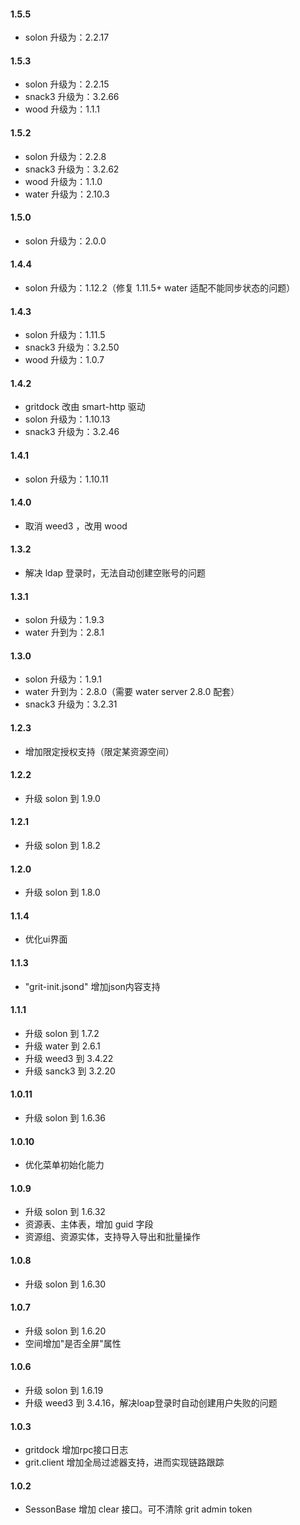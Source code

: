 #### 1.5.5
* solon 升级为：2.2.17

#### 1.5.3
* solon 升级为：2.2.15
* snack3 升级为：3.2.66
* wood 升级为：1.1.1

#### 1.5.2
* solon 升级为：2.2.8
* snack3 升级为：3.2.62
* wood 升级为：1.1.0
* water 升级为：2.10.3

#### 1.5.0
* solon 升级为：2.0.0

#### 1.4.4
* solon 升级为：1.12.2（修复 1.11.5+ water 适配不能同步状态的问题）

#### 1.4.3
* solon 升级为：1.11.5
* snack3 升级为：3.2.50
* wood 升级为：1.0.7

#### 1.4.2
* gritdock 改由 smart-http 驱动
* solon 升级为：1.10.13
* snack3 升级为：3.2.46

#### 1.4.1
* solon 升级为：1.10.11

#### 1.4.0
* 取消 weed3 ，改用 wood

#### 1.3.2
* 解决 ldap 登录时，无法自动创建空账号的问题

#### 1.3.1
* solon 升级为：1.9.3
* water 升到为：2.8.1

#### 1.3.0
* solon 升级为：1.9.1
* water 升到为：2.8.0（需要 water server 2.8.0 配套）
* snack3 升级为：3.2.31

#### 1.2.3
* 增加限定授权支持（限定某资源空间）

#### 1.2.2
* 升级 solon 到 1.9.0

#### 1.2.1
* 升级 solon 到 1.8.2

#### 1.2.0
* 升级 solon 到 1.8.0

#### 1.1.4
* 优化ui界面

#### 1.1.3
* "grit-init.jsond" 增加json内容支持

#### 1.1.1
* 升级 solon 到 1.7.2
* 升级 water 到 2.6.1
* 升级 weed3 到 3.4.22
* 升级 sanck3 到 3.2.20

#### 1.0.11
* 升级 solon 到 1.6.36

#### 1.0.10
* 优化菜单初始化能力

#### 1.0.9
* 升级 solon 到 1.6.32
* 资源表、主体表，增加 guid 字段
* 资源组、资源实体，支持导入导出和批量操作

#### 1.0.8
* 升级 solon 到 1.6.30

#### 1.0.7
* 升级 solon 到 1.6.20
* 空间增加"是否全屏"属性

#### 1.0.6
* 升级 solon 到 1.6.19
* 升级 weed3 到 3.4.16，解决loap登录时自动创建用户失败的问题

#### 1.0.3

* gritdock 增加rpc接口日志
* grit.client 增加全局过滤器支持，进而实现链路跟踪

#### 1.0.2

* SessonBase 增加 clear 接口。可不清除 grit admin token